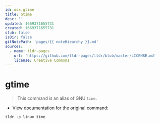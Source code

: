 ```yaml
---
id: osx.gtime
title: Gtime
desc: ''
updated: 1669371655731
created: 1669371655731
stub: false
isDir: false
gitNotePath: 'pages/{{ noteHiearchy }}.md'
sources:
  - name: tldr-pages
    url: 'https://github.com/tldr-pages/tldr/blob/master/LICENSE.md'
    license: Creative Commons
---
```

# gtime

> This command is an alias of GNU `time`.

- View documentation for the original command:

`tldr -p linux time`


